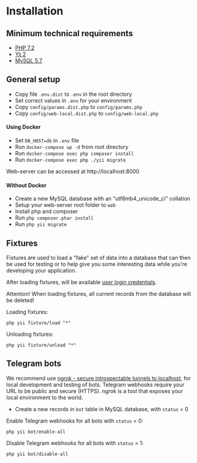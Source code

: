 # Installation

## Minimum technical requirements

- [PHP 7.2](https://en.wikipedia.org/wiki/PHP)
- [Yii 2](https://en.wikipedia.org/wiki/Yii)
- [MySQL 5.7](https://en.wikipedia.org/wiki/MySQL)

## General setup

- Copy file `.env.dist` to `.env` in the root directory
- Set correct values in `.env` for your environment
- Copy `config/params.dist.php` to `config/params.php`
- Copy `config/web-local.dist.php` to `config/web-local.php`

#### Using Docker

- Set `DB_HOST=db` in `.env` file
- Run `docker-compose up -d` from root directory
- Run `docker-compose exec php composer install`
- Run `docker-compose exec php ./yii migrate`

Web-server can be accessed at http://localhost:8000

#### Without Docker

- Create a new MySQL database with an "utf8mb4_unicode_ci" collation
- Setup your web-server root folder to `web`
- Install php and composer
- Run `php composer.phar install`
- Run `php yii migrate`

## Fixtures

Fixtures are used to load a "fake" set of data into a database that can then be used for testing or to help give you some interesting data while you're developing your application.

After loading fixtures, will be available [user login credentials](tests/fixtures/data/user.php).

Attention! When loading fixtures, all current records from the database will be deleted!

Loading fixtures:
```
php yii fixture/load "*"
```

Unloading fixtures:
```
php yii fixture/unload "*"
```

## Telegram bots

We recommend use [ngrok - secure introspectable tunnels to localhost](https://ngrok.com), for local development and testing of bots. Telegram webhooks require your URL to be public and secure (HTTPS). ngrok is a tool that exposes your local environment to the world.

- Create a new records in `bot` table in MySQL database, with `status` = 0

Enable Telegram webhooks for all bots with `status` = 0:
```
php yii bot/enable-all
```

Disable Telegram webhooks for all bots with `status` = 1:
```
php yii bot/disable-all
```
